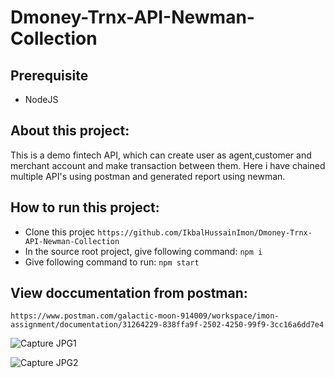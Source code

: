 # Dmoney-Trnx-API-Newman-Collection

## Prerequisite
- NodeJS

## About this project:
  This is a demo fintech API, which can create user as agent,customer and merchant account and make transaction between them. Here i have chained multiple API's using postman and generated report using newman.

## How to run this project:
- Clone this projec
``` https://github.com/IkbalHussainImon/Dmoney-Trnx-API-Newman-Collection ```
- In the source root project, give following command:
``` npm i ```
- Give following command to run:
  ``` npm start ```
## View doccumentation from postman:
``` https://www.postman.com/galactic-moon-914009/workspace/imon-assignment/documentation/31264229-838ffa9f-2502-4250-99f9-3cc16a6dd7e4 ```
 
![Capture JPG1](https://github.com/IkbalHussainImon/Dmoney-Trnx-API-Newman-Collection/assets/152368966/6b6f6bf4-132c-4b45-a757-37552c55df5c)

![Capture JPG2](https://github.com/IkbalHussainImon/Dmoney-Trnx-API-Newman-Collection/assets/152368966/12f5af8a-beed-46f1-8d33-db4f34b2fb4d)




